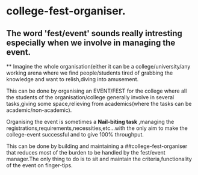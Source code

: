 # college-fest-organiser.
## The word 'fest/event' sounds really intresting especially when we involve in managing the event.</br>
** Imagine the whole organisation(either it can be a college/university/any working arena where we find people/students tired of grabbing the knowledge and want to relish,diving into amusement.</br>

This can be done by organising an EVENT/FEST for the college where all the students of the organisation/college generally involve in several tasks,giving some space,relieving from academics(where the tasks can be academic/non-academic).</br>

Organising the event is sometimes a **Nail-biting task** ,managing the registrations,requirements,necessities,etc...with the only aim to make the college-event successful and to give 100% throughput.</br>

This can be done by building and maintaining a ##college-fest-organiser that reduces most of the burden to be handled by the fest/event manager.The only thing to do is to sit and maintain the criteria,functionality of the event on finger-tips.</br>
